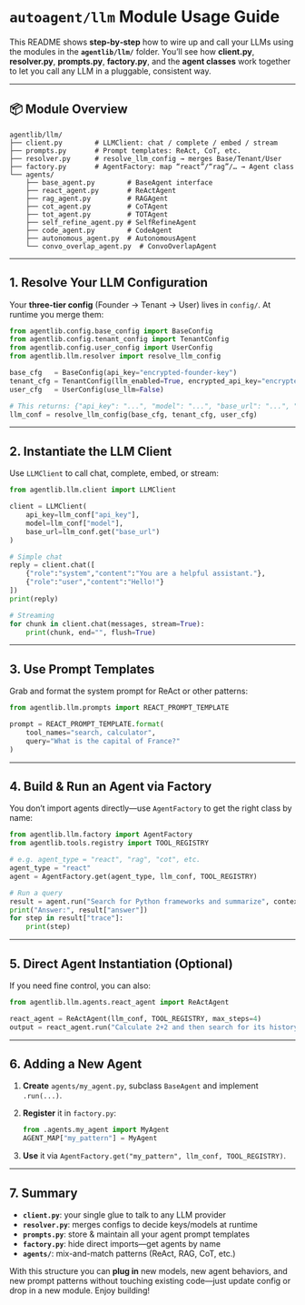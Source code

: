 # `autoagent/llm` Module Usage Guide

This README shows **step‐by‐step** how to wire up and call your LLMs using the modules in the **`agentlib/llm/`** folder. You’ll see how **client.py**, **resolver.py**, **prompts.py**, **factory.py**, and the **agent classes** work together to let you call any LLM in a pluggable, consistent way.

---

## 📦 Module Overview

```
agentlib/llm/
├── client.py        # LLMClient: chat / complete / embed / stream
├── prompts.py       # Prompt templates: ReAct, CoT, etc.
├── resolver.py      # resolve_llm_config → merges Base/Tenant/User
├── factory.py       # AgentFactory: map “react”/“rag”/… → Agent class
└── agents/
    ├── base_agent.py        # BaseAgent interface
    ├── react_agent.py       # ReActAgent
    ├── rag_agent.py         # RAGAgent
    ├── cot_agent.py         # CoTAgent
    ├── tot_agent.py         # TOTAgent
    ├── self_refine_agent.py # SelfRefineAgent
    ├── code_agent.py        # CodeAgent
    ├── autonomous_agent.py  # AutonomousAgent
    └── convo_overlap_agent.py  # ConvoOverlapAgent
```

---

## 1. Resolve Your LLM Configuration

Your **three-tier config** (Founder → Tenant → User) lives in `config/`.  At runtime you merge them:

```python
from agentlib.config.base_config import BaseConfig
from agentlib.config.tenant_config import TenantConfig
from agentlib.config.user_config import UserConfig
from agentlib.llm.resolver import resolve_llm_config

base_cfg   = BaseConfig(api_key="encrypted-founder-key")
tenant_cfg = TenantConfig(llm_enabled=True, encrypted_api_key="encrypted-tenant-key")
user_cfg   = UserConfig(use_llm=False)

# This returns: {"api_key": "...", "model": "...", "base_url": "...", "source": "..."}
llm_conf = resolve_llm_config(base_cfg, tenant_cfg, user_cfg)
```

---

## 2. Instantiate the LLM Client

Use `LLMClient` to call chat, complete, embed, or stream:

```python
from agentlib.llm.client import LLMClient

client = LLMClient(
    api_key=llm_conf["api_key"],
    model=llm_conf["model"],
    base_url=llm_conf.get("base_url")
)

# Simple chat
reply = client.chat([
    {"role":"system","content":"You are a helpful assistant."},
    {"role":"user","content":"Hello!"}
])
print(reply)

# Streaming
for chunk in client.chat(messages, stream=True):
    print(chunk, end="", flush=True)
```

---

## 3. Use Prompt Templates

Grab and format the system prompt for ReAct or other patterns:

```python
from agentlib.llm.prompts import REACT_PROMPT_TEMPLATE

prompt = REACT_PROMPT_TEMPLATE.format(
    tool_names="search, calculator",
    query="What is the capital of France?"
)
```

---

## 4. Build & Run an Agent via Factory

You don’t import agents directly—use `AgentFactory` to get the right class by name:

```python
from agentlib.llm.factory import AgentFactory
from agentlib.tools.registry import TOOL_REGISTRY

# e.g. agent_type = "react", "rag", "cot", etc.
agent_type = "react"
agent = AgentFactory.get(agent_type, llm_conf, TOOL_REGISTRY)

# Run a query
result = agent.run("Search for Python frameworks and summarize", context=[])
print("Answer:", result["answer"])
for step in result["trace"]:
    print(step)
```

---

## 5. Direct Agent Instantiation (Optional)

If you need fine control, you can also:

```python
from agentlib.llm.agents.react_agent import ReActAgent

react_agent = ReActAgent(llm_conf, TOOL_REGISTRY, max_steps=4)
output = react_agent.run("Calculate 2+2 and then search for its history", context=[])
```

---

## 6. Adding a New Agent

1. **Create** `agents/my_agent.py`, subclass `BaseAgent` and implement `.run(...)`.  
2. **Register** it in `factory.py`:

   ```python
   from .agents.my_agent import MyAgent
   AGENT_MAP["my_pattern"] = MyAgent
   ```

3. **Use** it via `AgentFactory.get("my_pattern", llm_conf, TOOL_REGISTRY)`.

---

## 7. Summary

- **`client.py`**: your single glue to talk to any LLM provider  
- **`resolver.py`**: merges configs to decide keys/models at runtime  
- **`prompts.py`**: store & maintain all your agent prompt templates  
- **`factory.py`**: hide direct imports—get agents by name  
- **`agents/`**: mix-and-match patterns (ReAct, RAG, CoT, etc.)  

With this structure you can **plug in** new models, new agent behaviors, and new prompt patterns without touching existing code—just update config or drop in a new module. Enjoy building!  
```
